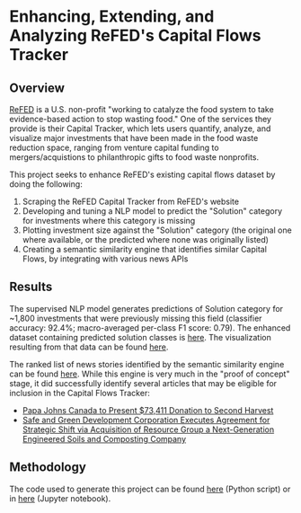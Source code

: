 # Enhancing, Extending, and Analyzing ReFED's Capital Flows Tracker

## Overview 
[ReFED](https://www.refed.org/) is a U.S. non-profit "working to catalyze the food system to take evidence-based action to stop wasting food." One of the services they provide is their Capital Tracker, which lets users quantify, analyze, and visualize major investments that have been made in the food waste reduction space, ranging from venture capital funding to mergers/acquistions to philanthropic gifts to food waste nonprofits.

This project seeks to enhance ReFED's existing capital flows dataset by doing the following: 
1. Scraping the ReFED Capital Tracker from ReFED's website
2. Developing and tuning a NLP model to predict the "Solution" category for investments where this category is missing
3. Plotting investment size against the "Solution" category (the original one where available, or the predicted where none was originally listed)
4. Creating a semantic similarity engine that identifies similar Capital Flows, by integrating with various news APIs

## Results
The supervised NLP model generates predictions of Solution category for ~1,800 investments that were previously missing this field (classifier accuracy: 92.4%; macro-averaged per-class F1 score: 0.79). The enhanced dataset containing predicted solution classes is [here](https://github.com/jakejsmith/ReFED-capital/blob/main/refed_full.csv). The visualization resulting from that data can be found [here](https://jakejsmith.github.io/refed_capital_tracker.html). 

The ranked list of news stories identified by the semantic similarity engine can be found [here](https://github.com/jakejsmith/ReFED-capital/blob/main/scores.csv). While this engine is very much in the "proof of concept" stage, it did successfully identify several articles that may be eligible for inclusion in the Capital Flows Tracker:
- [Papa Johns Canada to Present $73,411 Donation to Second Harvest](https://financialpost.com/globe-newswire/media-advisory-papa-johns-canada-to-present-73411-donation-to-second-harvest)
- [Safe and Green Development Corporation Executes Agreement for Strategic Shift via Acquisition of Resource Group a Next-Generation Engineered Soils and Composting Company](https://www.prnewswire.com/news-releases/mazda-foundation-usa-inc-awards-grants-to-focus-on-hunger-relief-stem-and-workforce-development-in-underserved-communities-across-the-us-302385679.html)

## Methodology
The code used to generate this project can be found [here](https://github.com/jakejsmith/ReFED-capital/blob/main/refed_final.py) (Python script) or in [here](https://github.com/jakejsmith/ReFED-capital/blob/main/ReFED%20Final.ipynb) (Jupyter notebook).
